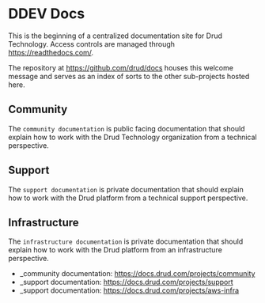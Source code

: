 # DDEV Docs

This is the beginning of a centralized documentation site for Drud Technology. Access controls are managed through https://readthedocs.com/.

The repository at https://github.com/drud/docs houses this welcome message and serves as an index of sorts to the other sub-projects hosted here.

## Community

The `community documentation` is public facing documentation that should explain how to work with the Drud Technology organization from a technical perspective.

## Support

The `support documentation` is private documentation that should explain how to work with the Drud platform from a technical support perspective.

## Infrastructure

The `infrastructure documentation` is private documentation that should explain how to work with the Drud platform from an infrastructure perspective.

- \_community documentation: https://docs.drud.com/projects/community
- \_support documentation: https://docs.drud.com/projects/support
- \_support documentation: https://docs.drud.com/projects/aws-infra
